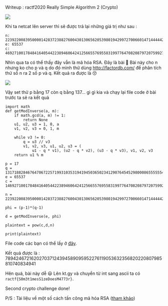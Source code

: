 Writeup : ractf2020 Really Simple Algorithm 2 (Crypto)

![](https://i.imgur.com/R5eDaEV.png)


Khi ta netcat lên server thì sẽ được trả lại những giá trị như sau : 

```
n: 223922008395000014283723882760043013065620539801942997270066014714444427363520046178491495846777410229650596356717074951108688822198285613233594532478253401
e: 65537
c: 46927100178484164054422389460642412566557695583199776470820879720759927161614477494084640525145368116489400445149854096703153163465010997139019479726766394
```

Nhìn qua ta có thể thấy đây vẫn là mã hóa RSA. Đây là bài :hamster: Bài này cho n nhưng ko cho p và q do đó mình thử dùng http://factordb.com/ để phân tích thử số n ra 2 số p và q. Kết quả ra được là :kissing_closed_eyes: 

![](https://i.imgur.com/Ft8n7sE.png)

Vậy set thử p bằng 17 còn q bằng 137... gì gì kia và chạy lại file code ở bài trước ta sẽ ra kết quả

```
import math
def getModInverse(a, m):
	if math.gcd(a, m) != 1:
		return None
	u1, u2, u3 = 1, 0, a
	v1, v2, v3 = 0, 1, m

	while v3 != 0:
		q = u3 // v3
		v1, v2, v3, u1, u2, u3 = (
			u1 - q * v1), (u2 - q * v2), (u3 - q * v3), v1, v2, v3
	return u1 % m

p = 17
q = 13171882846764706722571993103531941945036502341290764545298000865555554550795296834028911520398671189979446844512769114771099342482252094896093796028132553
e = 65537
c =  146927100178484164054422389460642412566557695583199776470820879720759927161614477494084640525145368116489400445149854096703153163465010997139019479726766394

n = 223922008395000014283723882760043013065620539801942997270066014714444427363520046178491495846777410229650596356717074951108688822198285613233594532478253401

phi = (p-1)*(q-1)

d = getModInverse(e, phi)

plaintext = pow(c,d,n)

print(plaintext)
```

File code các bạn có thể lấy ở [đây](https://github.com/buiminhptit/CTF/blob/master/RACTF/rsa2.py).

Kết quả được là : 
789424672162027037124394589095952276119053632356820220807985810740834941

Hên quá, bài này dễ :smiley: Lên kt.gy và chuyển từ int sang ascii ta có `ractf{S0m3t1mesS1zeDoesM4773r}`.

Second crypto challenge done!

P/S : Tài liệu về một số cách tấn công mã hóa RSA ([tham khảo](https://github.com/buiminhptit/CTF/blob/master/RACTF/RSA.docx))